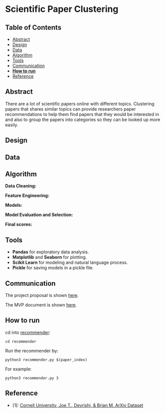 # Scientific Paper Clustering

## Table of Contents
- [Abstract](#link-part-1)
- [Design](#link-part-2)
- [Data](#link-part-3)
- [Algorithm](#link-part-4)
- [Tools](#link-part-5)
- [Communication](#link-part-6)
- [**How to run**](#link-part-7)
- [Reference](#link-part-8)

## <a name="link-part-1">Abstract</a>

There are a lot of scientific papers online with different topics.
Clustering papers that shares similar topics can provide researchers
paper recommendations to help them find papers that they would be
interested in and also to group the papers into categories so they
can be looked up more easily.

## <a name="link-part-2">Design</a>



## <a name="link-part-3">Data</a>



## <a name="link-part-4">Algorithm</a>

**Data Cleaning:**



**Feature Engineering:**


**Models:**



**Model Evaluation and Selection:**


**Final scores:**



## <a name="link-part-5">Tools</a>

* **Pandas** for exploratory data analysis.
* **Matplotlib** and **Seaborn** for plotting.
* **Scikit Learn** for modeling and natural language process.
* **Pickle** for saving models in a pickle file.

## <a name="link-part-6">Communication</a>

The project proposal is shown [here](/documents/proposal.md).

The MVP document is shown [here](/documents/MVP.md).

## <a name="link-part-7">How to run</a>

cd into [recommender](/recommender):
```
cd recommender
```

Run the recommender by:
```
python3 recommender.py $(paper_index)
```

For example:
```
python3 recommender.py 3
```

## <a name="link-part-8">Reference</a>
- [1]: [Cornell University, Joe T., Devrishi, & Brian M. ArXiv Dataset](https://www.kaggle.com/datasets/Cornell-University/arxiv)
